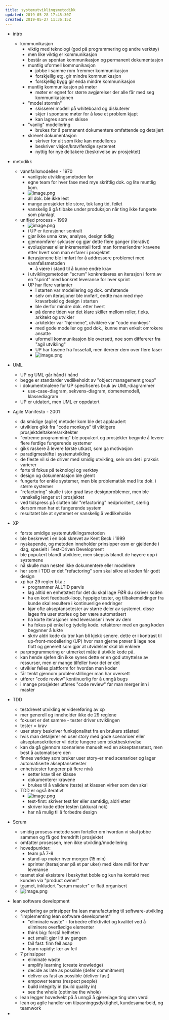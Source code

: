 ```yaml
---
title: systemutviklingsmetodikk
updated: 2019-05-28 17:45:30Z
created: 2019-05-27 11:36:15Z
---
```


- intro
    - kommunikasjon
        - viktig med teknologi (god på programmering og andre verktøy)
        - men like viktig er kommunikasjon
        - består av spontan kommunikasjon og permanent dokumentasjon
        - muntlig uformell kommunikasjon
            - jobbe i samme rom fremmer kommunikasjon
            - forskjellig etg. gir mindre kommunikasjon
            - forskjellig bygg gir enda mindre kommunikasjon
        - muntlig kommunikasjon på møter
            - møter er egnet for større avgjørelser der alle får med seg kommunikasjonen
        - "model stormin"
            - skisserer modell på whiteboard og diskuterer
            - skjer i spontane møter for å løse et problem kjapt
            - kan lagres som en skisse
        - "vanlig" modellering
            - brukes for å permanent dokumentere omfattende og detaljert
        - skrevet dokumentasjon
            - skriver for alt som ikke kan modelleres
            - beskriver visjon/krav/ferdige systemet
            - nyttig for nye deltakere (beskrivelse av prosjektet)
- metodikk
    - vannfallsmodellen - 1970
        - vanligste utviklingsmetoden før
        - egne team for hver fase med mye skriftlig dok. og lite muntlig kom.
        - ![image.png](../_resources/image-24.png)
        - all dok. ble ikke lest
        - mange prosjekter ble store, tok lang tid, feilet
        - vanskelig å gå tilbake under produksjon når ting ikke fungerte som planlagt
    - unified process - 1999
        - ![image.png](../_resources/image-22.png)
        - i UP er iterasjoner sentralt
        - gjør ikke unna krav, analyse, design tidlig
        - gjennomfører sykluser og gjør dette flere ganger (iterativt)
        - evolusjonær eller inkrementell fordi man former/endrer kravene etter hvert som man erfarer i prosjektet
        - iterasjonene ble innført for å addressere problemet med vannfallsmetoden
            - å være i stand til å kunne endre krav
        - i utviklingsmetoden "scrum" konkretiseres en iterasjon i form av en "sprint" med konkret leveranse for hver sprint
        - UP har flere varianter
            - I starten var modellering og dok. omfattende
            - selv om iterasjoner ble innført, endte man med mye kravarbeid og design i starten
            - ble derfor mindre dok. etter hvert
            - på denne tiden var det klare skiller mellom roller, f.eks. arkitekt og utvikler
            - arkitekter var "hjernene", utviklere var "code monkeys"
            - med gode modeller og god dok., kunne man enkelt omrokere ansatte
            - uformell kommunikasjon ble oversett, noe som differerer fra "agil utvikling"
            - UP har fasene fra fossefall, men itererer dem over flere faser
            - ![image.png](../_resources/image-21.png)
- UML
    - UP og UML går hånd i hånd
    - begge er standarder vedlikeholdt av "object management group"
    - i dokumentmalene for UP spesifiseres bruk av UML-diagrammer
        - use-case-diagram, sekvens-diagram, domenemodell, klassediagram
    - UP er utdatert, men UML er oppdatert
- Agile Manifesto - 2001
    - da smidige (agile) metoder kom ble det applaudert
    - utviklere gikk fra "code monkeys" til viktigere prosjektdeltakere/arkitekter
    - "extreme programming" ble populært og prosjekter begynte å levere flere ferdige fungerende systemer
    - gikk raskere å levere første utkast, som ga motivasjon
    - paradigmeskifte i systemutvikling
    - de fleste vil si de driver med smidig utvikling, selv om det i praksis varierer
    - førte til fokus på teknologi og verktøy
    - design og dokumentasjon ble glemt
    - fungerte for enkle systemer, men ble problematisk med lite dok. i større systemer
    - "refactoring" skulle i stor grad løse designproblemer, men ble vanskelig lenger ut i prosjektet
    - ved tidspress på slutten blir "refactoring" nedprioritert, særlig dersom man har et fungerende system
    - resultatet ble at systemet er vanskelig å vedlikeholde
- XP
    - første smidige systemutviklingsmetoden
    - ble beskrevet i en bok skrevet av Kent Beck i 1999
    - nyskapende, og metoden inneholder prinsipper osm er gjeldende i dag, spesielt i Test-Driven Development
    - ble populært blandt utviklere, men skepsis blandt de høyere opp i systemene
    - nå skulle man nesten ikke dokumentere eller modellere
    - her som i TDD er det "refactoring" som skal sikre at koden får godt design
    - xp har 29 regler bl.a.:
        - programmer ALLTID parvis
        - lag alltid en enhetstest for det du skal lage FØR du skriver koden
        - ha en kort feedback-loop, hyppige tester, og tilbakemeldinger fra kunde skal resultere i kontinuerlige endringer
        - kjør ofte akseptansetester av større deler av systemet. disse lages fra user stories og bør være automatisert
        - ha korte iterasjoner med leveranser i hver av dem
        - ha fokus på enkel og tydelig kode. refaktorer med en gang koden begynner å lukte
        - skriv aldri kode du tror kan bli kjekk senere. dette er i kontrast til up-front-modellering (UP) hvor man gjerne prøver å lage noe flott og generelt som gjør at utvidelser skal bli enklere
    - parprogrammering er utmerket måte å utvikle kode på.
    - kan hende sjefen din ikke synes dette er en god utnyttelse av ressurser, men er mange tilfeller hvor det er det
    - utvikler felles plattform for hvordan man koder
    - får tenkt gjennom problemstillinger man har oversett
    - utfører "code review" kontinuerlig for å unngå bugs
    - i mange prosjekter utføres "code review" før man merger inn i master
- TDD
    - testdrevet utvikling er videreføring av xp
    - mer generell og inneholder ikke de 29 reglene
    - fokuset er det samme - tester driver utviklingen
    - tester = krav
    - user story beskriver funksjonalitet fra en brukers ståsted
    - hvis man detaljerer en user story med gode scenarioer eller akseptansekriterier vil dette fungere som tekstbeskrivelse
    - kan da gå gjennom scenariene manuelt ved en akseptansetest, men best å automatisere den
    - finnes verktøy som bruker user story-er med scenarioer og lager automatiserte akseptansetester
    - enhetstester fungerer på flere nivå
        - setter krav til en klasse
        - dokumenterer kravene
        - brukes til å validere (teste) at klassen virker som den skal
    - TDD er også iterativt
        - ![image.png](../_resources/image-20.png)
        - test-first: skriver test før eller samtidig, aldri etter
        - skriver kode etter testen (akkurat nok)
        - har nå mulig til å forbedre design
- Scrum
    - smidig prosess-metode som forteller om hvordan vi skal jobbe sammen og få god fremdrift i prosjektet
    - omfatter prosessen, men ikke utvikling/modellering
    - hovedpunkter:
        - team på 7-8
        - stand-up møter hver morgen (15 min)
        - sprinter (iterasjoner på et par uker) med klare mål for hver leveranse
    - teamet skal eksistere i beskyttet boble og kun ha kontakt med kunden via "product owner"
    - teamet, inkludert "scrum master" er flatt organisert
    - ![image.png](../_resources/image-23.png)
- lean software development
    - overføring av prinsipper fra lean manufacturing til software-utvikling
    - "implementing lean software development"
        - "eliminate waste" - forbedre effektivitet og kvalitet ved å eliminere overflødige elementer
        - think big: forstå helheten
        - act small: gjør litt av gangen
        - fail fast: finn feil asap
        - learn rapidly: lær av feil
    - 7 prinsipper
        - eliminate waste
        - amplify learning (create knowledge)
        - decide as late as possible (defer commitment)
        - deliver as fast as possible (deliver fast)
        - empower teams (respect people)
        - build integrity in (build quality in)
        - see the whole (optimise the whole)
    - lean legger hovedvekt på å unngå å gjøre/lage ting uten verdi
    - lean og agile handler om tilpasninggsdyktighet, kundesamarbeid, og teamwork

-